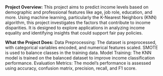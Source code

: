**Project Overview:**
This project aims to predict income levels based on demographic and professional features like age, job role, education, and more. Using machine learning, particularly the K-Nearest Neighbors (KNN) algorithm, this project investigates the factors that contribute to income disparities. It is designed to explore applications in analyzing income equality and identifying insights that could support fair pay policies.

**What the Project Does:**
Data Preprocessing: The dataset is preprocessed, with categorical variables encoded, and numerical features scaled. SMOTE is used to balance classes in the training data.
Model Training: The KNN model is trained on the balanced dataset to improve income classification performance.
Evaluation Metrics: The model’s performance is assessed using accuracy, confusion matrix, precision, recall, and F1 score.

